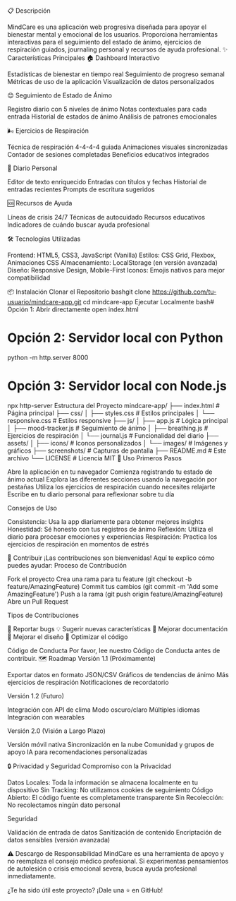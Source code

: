 📋 Descripción

MindCare es una aplicación web progresiva diseñada para apoyar el bienestar mental y emocional de los usuarios. Proporciona herramientas interactivas para el seguimiento del estado de ánimo, ejercicios de respiración guiados, journaling personal y recursos de ayuda profesional.
✨ Características Principales
🏠 Dashboard Interactivo

Estadísticas de bienestar en tiempo real
Seguimiento de progreso semanal
Métricas de uso de la aplicación
Visualización de datos personalizados

😊 Seguimiento de Estado de Ánimo

Registro diario con 5 niveles de ánimo
Notas contextuales para cada entrada
Historial de estados de ánimo
Análisis de patrones emocionales

🌬️ Ejercicios de Respiración

Técnica de respiración 4-4-4-4 guiada
Animaciones visuales sincronizadas
Contador de sesiones completadas
Beneficios educativos integrados

📝 Diario Personal

Editor de texto enriquecido
Entradas con títulos y fechas
Historial de entradas recientes
Prompts de escritura sugeridos

🆘 Recursos de Ayuda

Líneas de crisis 24/7
Técnicas de autocuidado
Recursos educativos
Indicadores de cuándo buscar ayuda profesional


🛠️ Tecnologías Utilizadas

Frontend: HTML5, CSS3, JavaScript (Vanilla)
Estilos: CSS Grid, Flexbox, Animaciones CSS
Almacenamiento: LocalStorage (en versión avanzada)
Diseño: Responsive Design, Mobile-First
Iconos: Emojis nativos para mejor compatibilidad

📦 Instalación
Clonar el Repositorio
bashgit clone https://github.com/tu-usuario/mindcare-app.git
cd mindcare-app
Ejecutar Localmente
bash# Opción 1: Abrir directamente
open index.html

# Opción 2: Servidor local con Python
python -m http.server 8000

# Opción 3: Servidor local con Node.js
npx http-server
Estructura del Proyecto
mindcare-app/
├── index.html              # Página principal
├── css/
│   ├── styles.css         # Estilos principales
│   └── responsive.css     # Estilos responsive
├── js/
│   ├── app.js             # Lógica principal
│   ├── mood-tracker.js    # Seguimiento de ánimo
│   ├── breathing.js       # Ejercicios de respiración
│   └── journal.js         # Funcionalidad del diario
├── assets/
│   ├── icons/             # Iconos personalizados
│   └── images/            # Imágenes y gráficos
├── screenshots/           # Capturas de pantalla
├── README.md             # Este archivo
└── LICENSE               # Licencia MIT
🔧 Uso
Primeros Pasos

Abre la aplicación en tu navegador
Comienza registrando tu estado de ánimo actual
Explora las diferentes secciones usando la navegación por pestañas
Utiliza los ejercicios de respiración cuando necesites relajarte
Escribe en tu diario personal para reflexionar sobre tu día

Consejos de Uso

Consistencia: Usa la app diariamente para obtener mejores insights
Honestidad: Sé honesto con tus registros de ánimo
Reflexión: Utiliza el diario para procesar emociones y experiencias
Respiración: Practica los ejercicios de respiración en momentos de estrés

🤝 Contribuir
¡Las contribuciones son bienvenidas! Aquí te explico cómo puedes ayudar:
Proceso de Contribución

Fork el proyecto
Crea una rama para tu feature (git checkout -b feature/AmazingFeature)
Commit tus cambios (git commit -m 'Add some AmazingFeature')
Push a la rama (git push origin feature/AmazingFeature)
Abre un Pull Request

Tipos de Contribuciones

🐛 Reportar bugs
💡 Sugerir nuevas características
📝 Mejorar documentación
🎨 Mejorar el diseño
🔧 Optimizar el código

Código de Conducta
Por favor, lee nuestro Código de Conducta antes de contribuir.
🗺️ Roadmap
Versión 1.1 (Próximamente)

 Exportar datos en formato JSON/CSV
 Gráficos de tendencias de ánimo
 Más ejercicios de respiración
 Notificaciones de recordatorio

Versión 1.2 (Futuro)

 Integración con API de clima
 Modo oscuro/claro
 Múltiples idiomas
 Integración con wearables

Versión 2.0 (Visión a Largo Plazo)

 Versión móvil nativa
 Sincronización en la nube
 Comunidad y grupos de apoyo
 IA para recomendaciones personalizadas

🔒 Privacidad y Seguridad
Compromiso con la Privacidad

Datos Locales: Toda la información se almacena localmente en tu dispositivo
Sin Tracking: No utilizamos cookies de seguimiento
Código Abierto: El código fuente es completamente transparente
Sin Recolección: No recolectamos ningún dato personal

Seguridad

Validación de entrada de datos
Sanitización de contenido
Encriptación de datos sensibles (versión avanzada)

⚠️ Descargo de Responsabilidad
MindCare es una herramienta de apoyo y no reemplaza el consejo médico profesional. Si experimentas pensamientos de autolesión o crisis emocional severa, busca ayuda profesional inmediatamente.

¿Te ha sido útil este proyecto? ¡Dale una ⭐ en GitHub!
